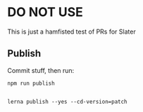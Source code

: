 # DO NOT USE

This is just a hamfisted test of PRs for Slater

## Publish

Commit stuff, then run:

    npm run publish


    lerna publish --yes --cd-version=patch

